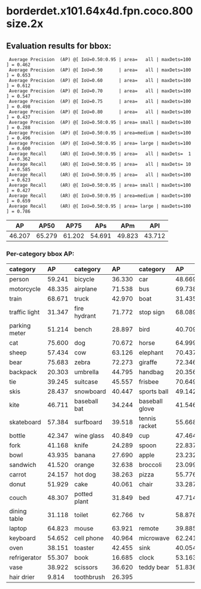 # borderdet.x101.64x4d.fpn.coco.800size.2x  

## Evaluation results for bbox:  

```  
 Average Precision  (AP) @[ IoU=0.50:0.95 | area=   all | maxDets=100 ] = 0.462
 Average Precision  (AP) @[ IoU=0.50      | area=   all | maxDets=100 ] = 0.653
 Average Precision  (AP) @[ IoU=0.60      | area=   all | maxDets=100 ] = 0.612
 Average Precision  (AP) @[ IoU=0.70      | area=   all | maxDets=100 ] = 0.547
 Average Precision  (AP) @[ IoU=0.75      | area=   all | maxDets=100 ] = 0.498
 Average Precision  (AP) @[ IoU=0.80      | area=   all | maxDets=100 ] = 0.437
 Average Precision  (AP) @[ IoU=0.50:0.95 | area= small | maxDets=100 ] = 0.288
 Average Precision  (AP) @[ IoU=0.50:0.95 | area=medium | maxDets=100 ] = 0.496
 Average Precision  (AP) @[ IoU=0.50:0.95 | area= large | maxDets=100 ] = 0.600
 Average Recall     (AR) @[ IoU=0.50:0.95 | area=   all | maxDets=  1 ] = 0.362
 Average Recall     (AR) @[ IoU=0.50:0.95 | area=   all | maxDets= 10 ] = 0.585
 Average Recall     (AR) @[ IoU=0.50:0.95 | area=   all | maxDets=100 ] = 0.623
 Average Recall     (AR) @[ IoU=0.50:0.95 | area= small | maxDets=100 ] = 0.427
 Average Recall     (AR) @[ IoU=0.50:0.95 | area=medium | maxDets=100 ] = 0.659
 Average Recall     (AR) @[ IoU=0.50:0.95 | area= large | maxDets=100 ] = 0.786
```  
|   AP   |  AP50  |  AP75  |  APs   |  APm   |  APl   |  
|:------:|:------:|:------:|:------:|:------:|:------:|  
| 46.207 | 65.279 | 61.202 | 54.691 | 49.823 | 43.712 |

### Per-category bbox AP:  

| category      | AP     | category     | AP     | category       | AP     |  
|:--------------|:-------|:-------------|:-------|:---------------|:-------|  
| person        | 59.241 | bicycle      | 36.330 | car            | 48.669 |  
| motorcycle    | 48.335 | airplane     | 71.538 | bus            | 69.738 |  
| train         | 68.671 | truck        | 42.970 | boat           | 31.435 |  
| traffic light | 31.347 | fire hydrant | 71.772 | stop sign      | 68.089 |  
| parking meter | 51.214 | bench        | 28.897 | bird           | 40.709 |  
| cat           | 75.600 | dog          | 70.672 | horse          | 64.999 |  
| sheep         | 57.434 | cow          | 63.126 | elephant       | 70.437 |  
| bear          | 75.683 | zebra        | 72.273 | giraffe        | 72.346 |  
| backpack      | 20.303 | umbrella     | 44.795 | handbag        | 20.356 |  
| tie           | 39.245 | suitcase     | 45.557 | frisbee        | 70.649 |  
| skis          | 28.437 | snowboard    | 40.447 | sports ball    | 49.142 |  
| kite          | 46.711 | baseball bat | 34.244 | baseball glove | 41.546 |  
| skateboard    | 57.384 | surfboard    | 39.518 | tennis racket  | 55.668 |  
| bottle        | 42.347 | wine glass   | 40.849 | cup            | 47.464 |  
| fork          | 41.168 | knife        | 24.289 | spoon          | 22.837 |  
| bowl          | 43.935 | banana       | 27.690 | apple          | 23.232 |  
| sandwich      | 41.520 | orange       | 32.638 | broccoli       | 23.099 |  
| carrot        | 24.157 | hot dog      | 38.263 | pizza          | 55.776 |  
| donut         | 51.929 | cake         | 40.061 | chair          | 33.287 |  
| couch         | 48.307 | potted plant | 31.849 | bed            | 47.714 |  
| dining table  | 31.118 | toilet       | 62.766 | tv             | 58.878 |  
| laptop        | 64.823 | mouse        | 63.921 | remote         | 39.885 |  
| keyboard      | 54.652 | cell phone   | 40.964 | microwave      | 62.241 |  
| oven          | 38.151 | toaster      | 42.455 | sink           | 40.054 |  
| refrigerator  | 55.307 | book         | 16.685 | clock          | 53.163 |  
| vase          | 38.922 | scissors     | 36.620 | teddy bear     | 51.836 |  
| hair drier    | 9.814  | toothbrush   | 26.395 |                |        |
